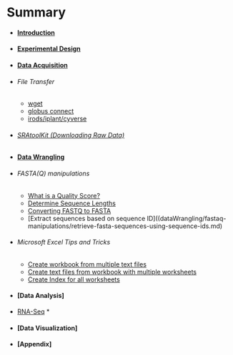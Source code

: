 # Summary

* #### [Introduction](README.md)
*  #### [Experimental Design](experimentalDesign/eD_introduction.md)
*  #### [Data Acquisition](dataAcquisition/dA_introduction.md)
  * ###### File Transfer
     * [wget](dataAcquisition/fileTransfer/downloading-files-via-wget)
     * [globus connect](dataAcquisition/fileTransfer/file-transfer-using-globus-connect-personal-gcp.md)
     * [irods/iplant/cyverse](dataAcquisition/fileTransfer/getting-data-from-iplant-via-irods.md)
  * ###### [SRAtoolKit (Downloading Raw Data)](dataAcquisition/fileTransfer/sra.md)
*  #### [Data Wrangling](dataWrangling/dW_introduction.md)
  * ###### FASTA(Q) manipulations
     * [What is a Quality Score?](dataWrangling/fastqquality-score-encoding.md)
     * [Determine Sequence Lengths](dataWrangling/fastaq-manipulations/calculate-sequence-lengths-in-a-fasta-file.md)
     * [Converting FASTQ to FASTA](dataWrangling/fastaq-manipulations/converting-fastq-to-fasta.md)
     * [Extract sequences based on sequence ID]((dataWrangling/fastaq-manipulations/retrieve-fasta-sequences-using-sequence-ids.md)
  * ###### Microsoft Excel Tips and Tricks
  
     * [Create workbook from multiple text files](dataWrangling/microsoftExcel/export-multiple-worksheets-as-separate-text-files-in-excel.md)
     * [Create text files from workbook with multiple worksheets](dataWrangling/microsoftExcel/export-multiple-worksheets-as-separate-text-files-in-excel.md)
     * [Create Index for all worksheets](dataWrangling/microsoftExcel/generate-index-sheet-linking-all-spreadsheets-in-excel.md)
*  #### [Data Analysis]
  * [RNA-Seq](dataAnalysis/RNA-Seq/dA_RNASeq_introduction.md)
     *
*  #### [Data Visualization]

*  #### [Appendix]
